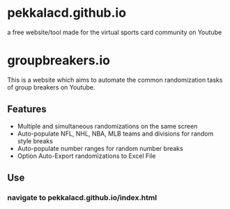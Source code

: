 # pekkalacd.github.io
a free website/tool made for the virtual sports card community on Youtube

# groupbreakers.io

This is a website which aims to automate the common randomization tasks of group breakers on Youtube. 

## Features
- Multiple and simultaneous randomizations on the same screen
- Auto-populate NFL, NHL, NBA, MLB teams and divisions for random style breaks
- Auto-populate number ranges for random number breaks
- Option Auto-Export randomizations to Excel File


## Use 
### navigate to pekkalacd.github.io/index.html

